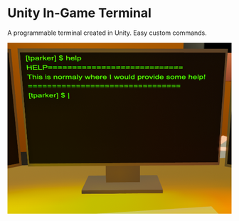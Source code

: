 # Unity In-Game Terminal
 A programmable terminal created in Unity. Easy custom commands.
 
 ![alt text](/Images/terminalExample.png)
